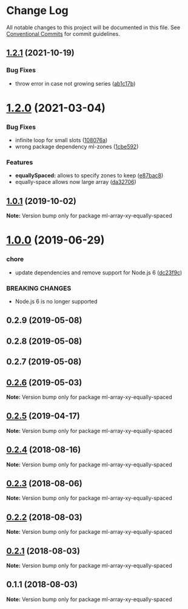 # Change Log

All notable changes to this project will be documented in this file.
See [Conventional Commits](https://conventionalcommits.org) for commit guidelines.

## [1.2.1](https://github.com/mljs/array-xy/compare/ml-array-xy-equally-spaced@1.2.0...ml-array-xy-equally-spaced@1.2.1) (2021-10-19)


### Bug Fixes

* throw error in case not growing series ([ab1c17b](https://github.com/mljs/array-xy/commit/ab1c17b9159780f82bb687ee8b4cdf91e13d5c32))





# [1.2.0](https://github.com/mljs/array-xy/compare/ml-array-xy-equally-spaced@1.0.1...ml-array-xy-equally-spaced@1.2.0) (2021-03-04)


### Bug Fixes

* infinite loop for small slots ([108076a](https://github.com/mljs/array-xy/commit/108076a3f13205229691a5059687cd07c79b59b1))
* wrong package dependency ml-zones ([1cbe592](https://github.com/mljs/array-xy/commit/1cbe5920f80bba0fff3cf7fa407ce2672965b417))


### Features

* **equallySpaced:** allows to specify zones to keep ([e87bac8](https://github.com/mljs/array-xy/commit/e87bac8b8842276429d52534dcd17cd8dd64301c))
* equally-space allows now large array ([da32706](https://github.com/mljs/array-xy/commit/da32706e659977614320a77cab40f6f100a478b5))





## [1.0.1](https://github.com/mljs/array-xy/compare/ml-array-xy-equally-spaced@1.0.0...ml-array-xy-equally-spaced@1.0.1) (2019-10-02)

**Note:** Version bump only for package ml-array-xy-equally-spaced





# [1.0.0](https://github.com/mljs/array-xy/compare/ml-array-xy-equally-spaced@0.2.6...ml-array-xy-equally-spaced@1.0.0) (2019-06-29)


### chore

* update dependencies and remove support  for Node.js 6 ([dc23f9c](https://github.com/mljs/array-xy/commit/dc23f9c))


### BREAKING CHANGES

* Node.js 6 is no longer supported



## 0.2.9 (2019-05-08)



## 0.2.8 (2019-05-08)



## 0.2.7 (2019-05-08)





## [0.2.6](https://github.com/mljs/array-xy/compare/ml-array-xy-equally-spaced@0.2.5...ml-array-xy-equally-spaced@0.2.6) (2019-05-03)

**Note:** Version bump only for package ml-array-xy-equally-spaced





## [0.2.5](https://github.com/mljs/array-xy/compare/ml-array-xy-equally-spaced@0.2.4...ml-array-xy-equally-spaced@0.2.5) (2019-04-17)

**Note:** Version bump only for package ml-array-xy-equally-spaced





<a name="0.2.4"></a>
## [0.2.4](https://github.com/mljs/array-xy/compare/ml-array-xy-equally-spaced@0.2.3...ml-array-xy-equally-spaced@0.2.4) (2018-08-16)




**Note:** Version bump only for package ml-array-xy-equally-spaced

<a name="0.2.3"></a>
## [0.2.3](https://github.com/mljs/array-xy/compare/ml-array-xy-equally-spaced@0.2.2...ml-array-xy-equally-spaced@0.2.3) (2018-08-06)




**Note:** Version bump only for package ml-array-xy-equally-spaced

<a name="0.2.2"></a>
## [0.2.2](https://github.com/mljs/array-xy/compare/ml-array-xy-equally-spaced@0.2.1...ml-array-xy-equally-spaced@0.2.2) (2018-08-03)




**Note:** Version bump only for package ml-array-xy-equally-spaced

<a name="0.2.1"></a>
## [0.2.1](https://github.com/mljs/array-xy/compare/ml-array-xy-equally-spaced@0.1.1...ml-array-xy-equally-spaced@0.2.1) (2018-08-03)

**Note:** Version bump only for package ml-array-xy-equally-spaced





<a name="0.1.1"></a>
## 0.1.1 (2018-08-03)

**Note:** Version bump only for package ml-array-xy-equally-spaced
